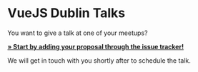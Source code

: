 # VueJS Dublin Talks

You want to give a talk at one of your meetups?

**[&raquo; Start by adding your proposal through the issue tracker!](https://github.com/vuejs-dublin/talks/issues/new)**

We will get in touch with you shortly after to schedule the talk.
